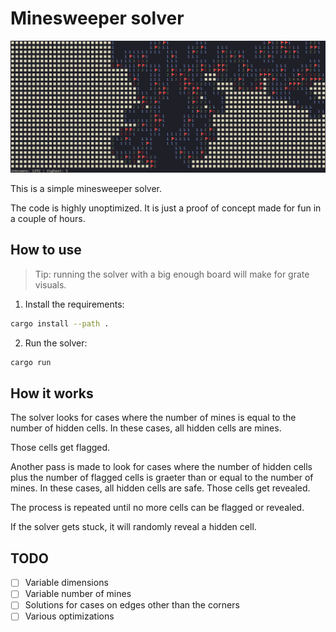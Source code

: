 # Minesweeper solver

![screenshot](./assets/minesweeper_solver.png)

This is a simple minesweeper solver.

The code is highly unoptimized. It is just a proof of concept made for fun in a
couple of hours.

## How to use

> Tip: running the solver with a big enough board will make for grate visuals.

1. Install the requirements:

```bash
cargo install --path .
```

2. Run the solver:

```bash
cargo run
```

## How it works

The solver looks for cases where the number of mines is equal to the number of
hidden cells. In these cases, all hidden cells are mines.

Those cells get flagged.

Another pass is made to look for cases where the number of hidden cells plus the
number of flagged cells is graeter than or equal to the number of mines. In
these cases, all hidden cells are safe. Those cells get revealed.

The process is repeated until no more cells can be flagged or revealed.

If the solver gets stuck, it will randomly reveal a hidden cell.

## TODO

- [ ] Variable dimensions
- [ ] Variable number of mines
- [ ] Solutions for cases on edges other than the corners
- [ ] Various optimizations

